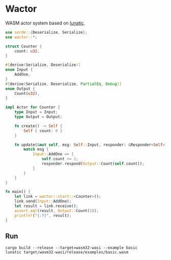 # Wactor
WASM actor system based on [lunatic](https://github.com/lunatic-solutions/lunatic).

```rust
use serde::{Deserialize, Serialize};
use wactor::*;

struct Counter {
    count: u32,
}

#[derive(Serialize, Deserialize)]
enum Input {
    AddOne,
}
#[derive(Serialize, Deserialize, PartialEq, Debug)]
enum Output {
    Count(u32),
}

impl Actor for Counter {
    type Input = Input;
    type Output = Output;

    fn create() -> Self {
        Self { count: 0 }
    }

    fn update(&mut self, msg: Self::Input, responder: &Responder<Self>) {
        match msg {
            Input::AddOne => {
                self.count += 1;
                responder.respond(Output::Count(self.count));
            }
        }
    }
}

fn main() {
    let link = wactor::start::<Counter>();
    link.send(Input::AddOne);
    let result = link.receive();
    assert_eq!(result, Output::Count(1));
    println!("{:?}", result);
}
```

## Run

    cargo build --release --target=wasm32-wasi --example basic
    lunatic target/wasm32-wasi/release/examples/basic.wasm
